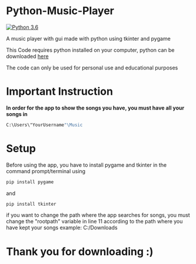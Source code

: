 # Python-Music-Player

[![Python 3.6](https://img.shields.io/badge/python-3.6-blue.svg)](https://www.python.org/downloads/release/python-360/)

A music player with gui made with python using tkinter and pygame

This Code requires python installed on your computer, python can be downloaded [here](https://www.python.org/downloads)

The code can only be used for personal use and educational purposes


# Important Instruction
**In order for the app to show the songs you have, you must have all your songs in**

```sh
C:\Users\"YourUsername"\Music
```

# Setup
Before using the app, you have to install pygame and tkinter in the command prompt/terminal using 
```sh
pip install pygame
``` 
and 
```sh
pip install tkinter
```

if you want to change the path where the app searches for songs, you must change the "rootpath" variable in line 11 according to the path where you have kept your songs
example: C:/Downloads

# Thank you for downloading :)

